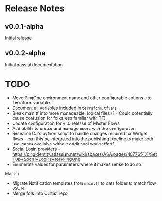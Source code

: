 # Release Notes

## v0.0.1-alpha
Initial release

## v0.0.2-alpha
Initial pass at documentation

# TODO
- Move PingOne environment name and other configurable options into Terraform variables
- Document all variables included in `terraform.tfvars`
- Break main.tf into more manageable, logical files (? - Could potentially cause confusion for folks less familiar with TF)
- Update configuration for v1.0 release of Master Flows
- Add ability to create and manage users with the configuration
- Research CJ's python script to handle changes required for Widget flows - can this be integrated into the publishing pipeline to make both use-cases available without additional work/effort?
- Social Login providers - https://pingidentity.atlassian.net/wiki/spaces/ASA/pages/407765131/Set+Up+Social+Logins+for+PingOne
- Enumerate values for parameters where it makes sense to do so


Mar 5 \
- Migrate Notification templates from `main.tf` to data folder to match flow JSON
- Merge fork into Curtis' repo
